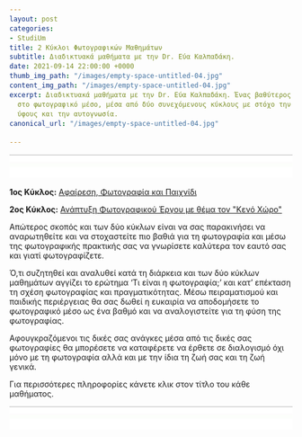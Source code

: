 ```yaml
---
layout: post
categories:
- StudiUm
title: 2 Κύκλοι Φωτογραφικών Μαθημάτων
subtitle: Διαδικτυακά μαθήματα με την Dr. Εύα Καλπαδάκη.
date: 2021-09-14 22:00:00 +0000
thumb_img_path: "/images/empty-space-untitled-04.jpg"
content_img_path: "/images/empty-space-untitled-04.jpg"
excerpt: Διαδικτυακά μαθήματα με την Dr. Εύα Καλπαδάκη. Ένας βαθύτερος στοχασμός επάνω
  στο φωτογραφικό μέσο, μέσα από δύο συνεχόμενους κύκλους με στόχο την ανάπτυξη προσωπικού
  ύφους και την αυτογνωσία.
canonical_url: "/images/empty-space-untitled-04.jpg"

---
```

![](/images/bwok-2.jpg)

**1ος Κύκλος:** <a href="https://www.bright-on-photography.co.uk/brightonphotographycourses-online-outdoors/greek-photography-courses/abstraction-photography-and-play-greek" target="blank"> Αφαίρεση, Φωτογραφία και Παιχνίδι</a>

**2ος Κύκλος:** <a href="https://www.bright-on-photography.co.uk/brightonphotographycourses-online-outdoors/greek-photography-courses/developing-a-creative-photography-project-greek" target="blank"> Ανάπτυξη Φωτογραφικού Έργου με θέμα τον "Κενό Χώρο"</a>

Aπώτερος σκοπός και των δύο κύκλων είναι να σας παρακινήσει να αναρωτηθείτε και να στοχαστείτε πιο βαθιά για τη φωτογραφία και μέσω της φωτογραφικής πρακτικής σας να γνωρίσετε καλύτερα τον εαυτό σας και γιατί φωτογραφίζετε.

Ό,τι συζητηθεί και αναλυθεί κατά τη διάρκεια και των δύο κύκλων μαθημάτων αγγίζει το ερώτημα ‘Τι είναι η φωτογραφία;’ και κατ’ επέκταση τη σχέση φωτογραφίας και πραγματικότητας. Μέσω πειραματισμού και παιδικής περιέργειας θα σας δωθεί η ευκαιρία να αποδομήσετε το φωτογραφικό μέσο ως ένα βαθμό και να αναλογιστείτε για τη φύση της φωτογραφίας.

Αφουγκραζόμενοι τις δικές σας ανάγκες μέσα από τις δικές σας φωτογραφίες θα μπορέσετε να καταφέρετε να έρθετε σε διαλογισμό όχι μόνο με τη φωτογραφία αλλά και με την ίδια τη ζωή σας και τη ζωή γενικά.

Για περισσότερες πληροφορίες κάνετε κλικ στον τίτλο του κάθε μαθήματος.

![](/images/bwok-2.jpg)